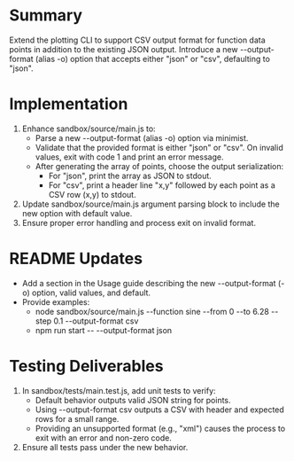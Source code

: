 # Summary

Extend the plotting CLI to support CSV output format for function data points in addition to the existing JSON output. Introduce a new --output-format (alias -o) option that accepts either "json" or "csv", defaulting to "json".

# Implementation

1. Enhance sandbox/source/main.js to:
   - Parse a new --output-format (alias -o) option via minimist.
   - Validate that the provided format is either "json" or "csv". On invalid values, exit with code 1 and print an error message.
   - After generating the array of points, choose the output serialization:
     - For "json", print the array as JSON to stdout.
     - For "csv", print a header line "x,y" followed by each point as a CSV row (x,y) to stdout.
2. Update sandbox/source/main.js argument parsing block to include the new option with default value.
3. Ensure proper error handling and process exit on invalid format.

# README Updates

- Add a section in the Usage guide describing the new --output-format (-o) option, valid values, and default.
- Provide examples:
  - node sandbox/source/main.js --function sine --from 0 --to 6.28 --step 0.1 --output-format csv
  - npm run start -- --output-format json

# Testing Deliverables

1. In sandbox/tests/main.test.js, add unit tests to verify:
   - Default behavior outputs valid JSON string for points.
   - Using --output-format csv outputs a CSV with header and expected rows for a small range.
   - Providing an unsupported format (e.g., "xml") causes the process to exit with an error and non-zero code.
2. Ensure all tests pass under the new behavior.